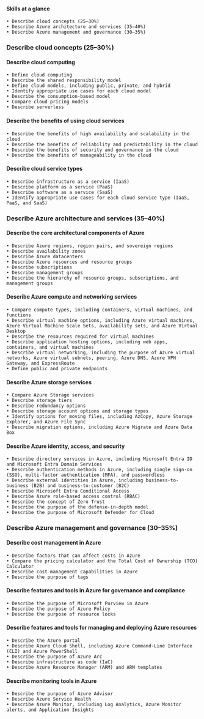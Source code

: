 #### Skills at a glance

    • Describe cloud concepts (25–30%)
    • Describe Azure architecture and services (35–40%)
    • Describe Azure management and governance (30–35%)

### Describe cloud concepts (25–30%)

#### Describe cloud computing

    • Define cloud computing
    • Describe the shared responsibility model
    • Define cloud models, including public, private, and hybrid
    • Identify appropriate use cases for each cloud model
    • Describe the consumption-based model
    • Compare cloud pricing models
    • Describe serverless

#### Describe the benefits of using cloud services

    • Describe the benefits of high availability and scalability in the cloud
    • Describe the benefits of reliability and predictability in the cloud
    • Describe the benefits of security and governance in the cloud
    • Describe the benefits of manageability in the cloud

#### Describe cloud service types

    • Describe infrastructure as a service (IaaS)
    • Describe platform as a service (PaaS)
    • Describe software as a service (SaaS)
    • Identify appropriate use cases for each cloud service type (IaaS, PaaS, and SaaS)

### Describe Azure architecture and services (35–40%)

#### Describe the core architectural components of Azure

    • Describe Azure regions, region pairs, and sovereign regions
    • Describe availability zones
    • Describe Azure datacenters
    • Describe Azure resources and resource groups
    • Describe subscriptions
    • Describe management groups
    • Describe the hierarchy of resource groups, subscriptions, and management groups

#### Describe Azure compute and networking services

    • Compare compute types, including containers, virtual machines, and functions
    • Describe virtual machine options, including Azure virtual machines, Azure Virtual Machine Scale Sets, availability sets, and Azure Virtual Desktop
    • Describe the resources required for virtual machines
    • Describe application hosting options, including web apps, containers, and virtual machines
    • Describe virtual networking, including the purpose of Azure virtual networks, Azure virtual subnets, peering, Azure DNS, Azure VPN Gateway, and ExpressRoute
    • Define public and private endpoints

#### Describe Azure storage services

    • Compare Azure Storage services
    • Describe storage tiers
    • Describe redundancy options
    • Describe storage account options and storage types
    • Identify options for moving files, including AzCopy, Azure Storage Explorer, and Azure File Sync
    • Describe migration options, including Azure Migrate and Azure Data Box

#### Describe Azure identity, access, and security

    • Describe directory services in Azure, including Microsoft Entra ID and Microsoft Entra Domain Services
    • Describe authentication methods in Azure, including single sign-on (SSO), multi-factor authentication (MFA), and passwordless
    • Describe external identities in Azure, including business-to-business (B2B) and business-to-customer (B2C)
    • Describe Microsoft Entra Conditional Access
    • Describe Azure role-based access control (RBAC)
    • Describe the concept of Zero Trust
    • Describe the purpose of the defense-in-depth model
    • Describe the purpose of Microsoft Defender for Cloud

### Describe Azure management and governance (30–35%)

#### Describe cost management in Azure

    • Describe factors that can affect costs in Azure
    • Compare the pricing calculator and the Total Cost of Ownership (TCO) Calculator
    • Describe cost management capabilities in Azure
    • Describe the purpose of tags

#### Describe features and tools in Azure for governance and compliance

    • Describe the purpose of Microsoft Purview in Azure
    • Describe the purpose of Azure Policy
    • Describe the purpose of resource locks

#### Describe features and tools for managing and deploying Azure resources

    • Describe the Azure portal
    • Describe Azure Cloud Shell, including Azure Command-Line Interface (CLI) and Azure PowerShell
    • Describe the purpose of Azure Arc
    • Describe infrastructure as code (IaC)
    • Describe Azure Resource Manager (ARM) and ARM templates

#### Describe monitoring tools in Azure

    • Describe the purpose of Azure Advisor
    • Describe Azure Service Health
    • Describe Azure Monitor, including Log Analytics, Azure Monitor alerts, and Application Insights
